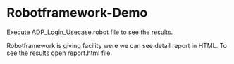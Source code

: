 # Robotframework-Demo

Execute ADP_Login_Usecase.robot file to see the results.

Robotframework is giving facility were we can see detail report in HTML. To see the results open report.html file. 

